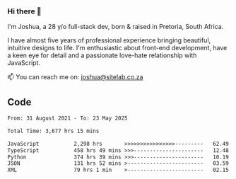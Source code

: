 ### Hi there 👋

I'm Joshua, a 28 y/o full-stack dev, born & raised in Pretoria, South Africa. 

I have almost five years of professional experience bringing beautiful, intuitive designs to life. I'm enthusiastic about front-end development, have a keen eye for detail and a passionate love-hate relationship with JavaScript.

📫 You can reach me on: joshua@sitelab.co.za

## **Code**

<!--START_SECTION:waka-->

```txt
From: 31 August 2021 - To: 23 May 2025

Total Time: 3,677 hrs 15 mins

JavaScript           2,298 hrs       >>>>>>>>>>>>>>>>---------   62.49 %
TypeScript           458 hrs 49 mins >>>----------------------   12.48 %
Python               374 hrs 39 mins >>>----------------------   10.19 %
JSON                 131 hrs 52 mins >------------------------   03.59 %
XML                  79 hrs 1 min    >------------------------   02.15 %
```

<!--END_SECTION:waka-->

